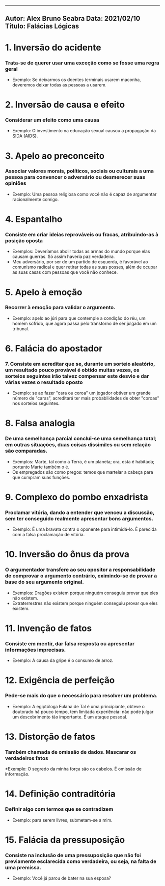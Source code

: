 -----------
Autor: Alex Bruno Seabra
Data: 2021/02/10
Título: Falácias Lógicas
-----------


# 1. Inversão do acidente

### Trata-se de querer usar uma exceção como se fosse uma regra geral

* Exemplo: Se deixarmos os doentes terminais usarem maconha, deveremos deixar todas as pessoas a usarem.

# 2. Inversão de causa e efeito

### Considerar um efeito como uma causa

* Exemplo: O investimento na educação sexual causou a propagação da SIDA (AIDS).

# 3. Apelo ao preconceito

### Associar valores morais, políticos, sociais ou culturais a uma pessoa para convencer o adversário ou desmerecer suas opiniões

* Exemplo:  Uma pessoa religiosa como você não é capaz de argumentar racionalmente comigo.

# 4. Espantalho

### Consiste em criar ideias reprováveis ou fracas, atribuindo-as à posição oposta

* Exemplos: Deveríamos abolir todas as armas do mundo porque elas causam guerras. Só assim haveria paz verdadeira.
* Meu adversário, por ser de um partido de esquerda, é favorável ao comunismo radical e quer retirar todas as suas posses, além de ocupar as suas casas com pessoas que você não conhece.

# 5. Apelo à emoção

### Recorrer à emoção para validar o argumento.

* Exemplo: apelo ao júri para que contemple a condição do réu, um homem sofrido, que agora passa pelo transtorno de ser julgado em um tribunal.

# 6. Falácia do apostador

### 7. Consiste em acreditar que se, durante um sorteio aleatório, um resultado pouco provável é obtido muitas vezes, os sorteios seguintes irão talvez compensar este desvio e dar várias vezes o resultado oposto

* Exemplo: se ao fazer "cara ou coroa" um jogador obtiver um grande número de "caras", acreditará ter mais probabilidades de obter "coroas" nos sorteios seguintes.

# 8. Falsa analogia

### De uma semelhança parcial conclui-se uma semelhança total; em outras situações, duas coisas dissimiles ou sem relação são comparadas.

* Exemplos: Marte, tal como a Terra, é um planeta; ora, esta é habitada; portanto Marte também o é.
* Os empregados são como pregos: temos que martelar a cabeça para que cumpram suas funções.

# 9. Complexo do pombo enxadrista

### Proclamar vitória, dando a entender que venceu a discussão, sem ter conseguido realmente apresentar bons argumentos.

* Exemplo: É uma bravata contra o oponente para intimidá-lo. É parecida com a falsa proclamação de vitória.

# 10. Inversão do ônus da prova

### O argumentador transfere ao seu opositor a responsabilidade de comprovar o argumento contrário, eximindo-se de provar a base do seu argumento original.

* Exemplos: Dragões existem porque ninguém conseguiu provar que eles não existem.
*  Extraterrestres não existem porque ninguém conseguiu provar que eles existem.

# 11. Invenção de fatos

### Consiste em mentir, dar falsa resposta ou apresentar informações imprecisas.

* Exemplo: A causa da gripe é o consumo de arroz.

# 12. Exigência de perfeição

### Pede-se mais do que o necessário para resolver um problema.

* Exemplo: A egiptóloga Fulana de Tal é uma principiante, obteve o doutorado há pouco tempo, tem limitada experiência: não pode julgar um descobrimento tão importante. É um ataque pessoal.

# 13. Distorção de fatos

### Também chamada de omissão de dados. Mascarar os verdadeiros fatos

*Exemplo: O segredo da minha força são os cabelos. É omissão de informação.

# 14. Definição contraditória

### Definir algo com termos que se contradizem

* Exemplo: para serem livres, submetam-se a mim.

# 15. Falácia da pressuposição

### Consiste na inclusão de uma pressuposição que não foi previamente esclarecida como verdadeira, ou seja, na falta de uma premissa.

* Exemplo: Você já parou de bater na sua esposa?

